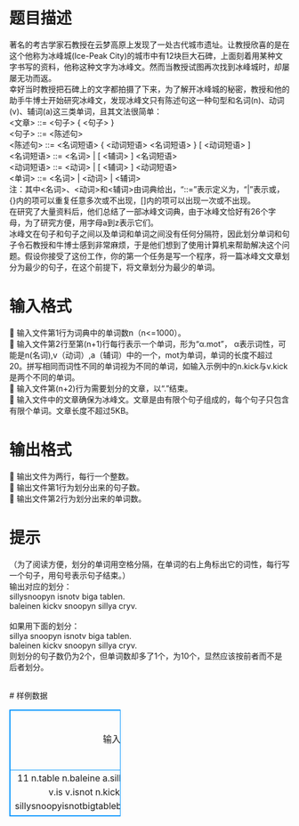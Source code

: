 # 

 
 # 题目描述 
<p>
著名的考古学家石教授在云梦高原上发现了一处古代城市遗址。让教授欣喜的是在这个他称为冰峰城(Ice-Peak City)的城市中有12块巨大石碑，上面刻着用某种文字书写的资料，他称这种文字为冰峰文。然而当教授试图再次找到冰峰城时，却屡屡无功而返。<br>幸好当时教授把石碑上的文字都拍摄了下来，为了解开冰峰城的秘密，教授和他的助手牛博士开始研究冰峰文，发现冰峰文只有陈述句这一种句型和名词(n)、动词(v)、辅词(a)这三类单词，且其文法很简单：<br><文章>		::= <句子> { <句子> }<br><句子>		::= <陈述句><br><陈述句>    ::=	<名词短语> { <动词短语> <名词短语> } [ <动词短语> ]<br><名词短语>	::=	<名词> | [ <辅词> ] <名词短语><br><动词短语>	::=	<动词> | [ <辅词> ] <动词短语><br><单词>		::=	<名词> | <动词> | <辅词><br>注：其中<名词>、<动词>和<辅词>由词典给出，“::=”表示定义为，“|”表示或，{}内的项可以重复任意多次或不出现，[]内的项可以出现一次或不出现。<br>在研究了大量资料后，他们总结了一部冰峰文词典，由于冰峰文恰好有26个字母，为了研究方便，用字母a到z表示它们。<br>冰峰文在句子和句子之间以及单词和单词之间没有任何分隔符，因此划分单词和句子令石教授和牛博士感到非常麻烦，于是他们想到了使用计算机来帮助解决这个问题。假设你接受了这份工作，你的第一个任务是写一个程序，将一篇冰峰文文章划分为最少的句子，在这个前提下，将文章划分为最少的单词。<br></p> 

 
 # 输入格式 
<p>
&#61548;	输入文件第1行为词典中的单词数n（n<=1000）。<br>&#61548;	输入文件第2行至第(n+1)行每行表示一个单词，形为“α.mot”， α表示词性，可能是n(名词),v（动词）,a（辅词）中的一个，mot为单词，单词的长度不超过20。拼写相同而词性不同的单词视为不同的单词，如输入示例中的n.kick与v.kick是两个不同的单词。<br>&#61548;	输入文件第(n+2)行为需要划分的文章，以“.”结束。<br>&#61548;	输入文件中的文章确保为冰峰文。文章是由有限个句子组成的，每个句子只包含有限个单词。文章长度不超过5KB。<br></p> 

 
 # 输出格式 
<p>
&#61548;	输出文件为两行，每行一个整数。<br>&#61548;	输出文件第1行为划分出来的句子数。<br>&#61548;	输出文件第2行为划分出来的单词数。<br></p> 

 
 # 提示 
<p>
（为了阅读方便，划分的单词用空格分隔，在单词的右上角标出它的词性，每行写一个句子，用句号表示句子结束。）<br>输出对应的划分：<br>sillysnoopyn isnotv biga tablen.<br>baleinen kickv snoopyn sillya cryv.<br><br>如果用下面的划分：<br>sillya snoopyn isnotv biga tablen.<br>baleinen kickv snoopyn sillya cryv.<br>则划分的句子数仍为2个，但单词数却多了1个，为10个，显然应该按前者而不是后者划分。<br><br></p> 
# 样例数据
<style>
        table,table tr th, table tr td { border:1px solid #0094ff; }
        table { width: 200px; min-height: 25px; line-height: 25px; text-align: center; border-collapse: collapse;}   
    </style>
<table>
	<tr>
		<td>输入样例</td>
		<td>输出样例</td>
	</tr>
<tr><td>11
n.table
n.baleine
a.silly
n.snoopy
n.sillysnoopy
v.is
v.isnot
n.kick
v.kick
a.big
v.cry
sillysnoopyisnotbigtablebaleinekicksnoopysillycry.
</td><td>2
9</td></tr></table>
